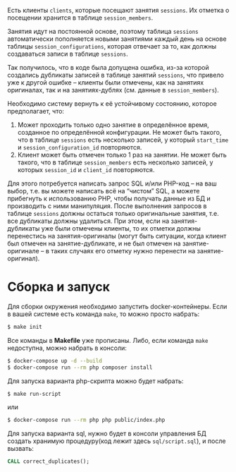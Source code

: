 Есть клиенты `clients`, которые посещают занятия `sessions`. Их отметка о посещении хранится в таблице `session_members`. 

Занятия идут на постоянной основе, поэтому таблица `sessions` автоматически пополняется новыми занятиями каждый день на основе таблицы `session_configurations`, которая отвечает за то, как должны создаваться записи в таблице `sessions`. 

Так получилось, что в коде была допущена ошибка, из-за которой создались дубликаты записей в таблице занятий `sessions`, что привело уже к другой ошибке – клиенты были отмечены, как на занятиях оригиналах, так и на занятиях-дублях (см. данные в  `session_members`). 

Необходимо систему вернуть к её устойчивому состоянию, которое предполагает, что:

1. Может проходить только одно занятие в определённое время, созданное по определённой конфигурации. Не может быть такого, что в таблице  `sessions` есть несколько записей, у который `start_time` и `session_configuration_id` повторяются. 
2. Клиент может быть отмечен только 1 раз на занятии. Не может быть такого, что в таблице `session_members` есть несколько записей, у которых `session_id` и `client_id` повторяются.

Для этого потребуется написать запрос SQL и/или PHP-код – на ваш выбор, т.е. вы можете написать всё на “чистом” SQL, а можете прибегнуть к использованию PHP, чтобы получать данные из БД и производить с ними манипуляция. После выполнения запросов в таблице `sessions` должны остаться только оригинальные занятия, т.е. все дубликаты должны удалиться. При этом, если на занятия-дубликаты уже были отмечены клиенты, то их отметки должны перенестись на занятия-оригиналы (могут быть ситуации, когда клиент был отмечен на занятие-дубликате, и не был отмечен на занятие-оригинале – в таких случаях его отметку нужно перенести на занятие-оригинал).

# Сборка и запуск
Для сборки окружения необходимо запустить docker-контейнеры.
Если в вашей системе есть команда `make`, то можно просто набрать:
```bash
$ make init
```
Все команды в **Makefile** уже прописаны. 
Либо, если команда `make` недоступна, можно набрать в консоли:
```bash
$ docker-compose up -d --build
$ docker-compose run --rm php composer install
```

Для запуска варианта php-скрипта можно будет набрать: 
```bash
$ make run-script
```
или
```bash
$ docker-compose run --rm php php public/index.php
```

Для запуска варианта sql, нужно будет в консоли управления БД создать хранимую процедуру(код лежит здесь `sql/script.sql`), 
и после вызвать:
```sql
CALL correct_duplicates();
```
